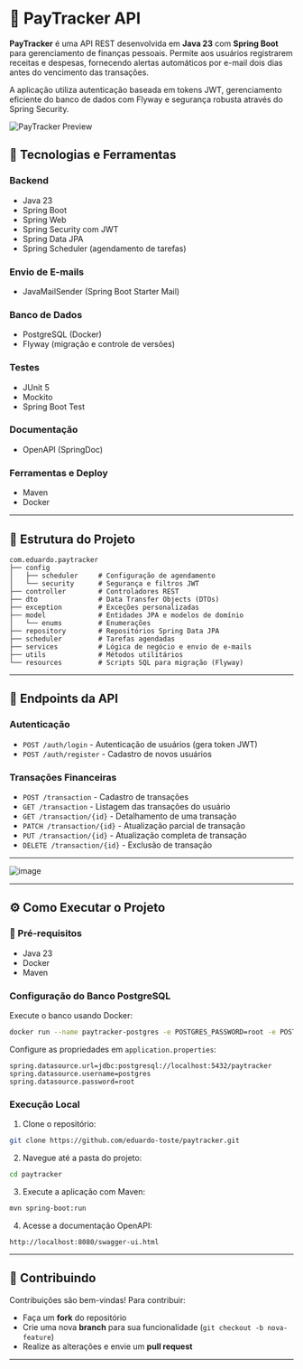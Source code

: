 # 💸 PayTracker API

**PayTracker** é uma API REST desenvolvida em **Java 23** com **Spring Boot** para gerenciamento de finanças pessoais. Permite aos usuários registrarem receitas e despesas, fornecendo alertas automáticos por e-mail dois dias antes do vencimento das transações.

A aplicação utiliza autenticação baseada em tokens JWT, gerenciamento eficiente do banco de dados com Flyway e segurança robusta através do Spring Security.

![PayTracker Preview](https://github.com/user-attachments/assets/02dc4fa5-1dc8-4723-8fb8-3d761e8095bd)



## 🚀 Tecnologias e Ferramentas

### Backend
- Java 23
- Spring Boot
- Spring Web
- Spring Security com JWT
- Spring Data JPA
- Spring Scheduler (agendamento de tarefas)

### Envio de E-mails
- JavaMailSender (Spring Boot Starter Mail)

### Banco de Dados
- PostgreSQL (Docker)
- Flyway (migração e controle de versões)

### Testes
- JUnit 5
- Mockito
- Spring Boot Test

### Documentação
- OpenAPI (SpringDoc)

### Ferramentas e Deploy
- Maven
- Docker

---

## 📁 Estrutura do Projeto

```
com.eduardo.paytracker
├── config
│   ├── scheduler     # Configuração de agendamento
│   └── security      # Segurança e filtros JWT
├── controller        # Controladores REST
├── dto               # Data Transfer Objects (DTOs)
├── exception         # Exceções personalizadas
├── model             # Entidades JPA e modelos de domínio
│   └── enums         # Enumerações
├── repository        # Repositórios Spring Data JPA
├── scheduler         # Tarefas agendadas
├── services          # Lógica de negócio e envio de e-mails
├── utils             # Métodos utilitários
└── resources         # Scripts SQL para migração (Flyway)
```

---

## 📌 Endpoints da API

### Autenticação
- `POST /auth/login` - Autenticação de usuários (gera token JWT)
- `POST /auth/register` - Cadastro de novos usuários

### Transações Financeiras
- `POST /transaction` - Cadastro de transações
- `GET /transaction` - Listagem das transações do usuário
- `GET /transaction/{id}` - Detalhamento de uma transação
- `PATCH /transaction/{id}` - Atualização parcial de transação
- `PUT /transaction/{id}` - Atualização completa de transação
- `DELETE /transaction/{id}` - Exclusão de transação

---

![image](https://github.com/user-attachments/assets/e9a67f60-9cf4-4236-a954-3895bde16086)

---

## ⚙️ Como Executar o Projeto

### 🔧 Pré-requisitos
- Java 23
- Docker
- Maven

### Configuração do Banco PostgreSQL

Execute o banco usando Docker:
```bash
docker run --name paytracker-postgres -e POSTGRES_PASSWORD=root -e POSTGRES_DB=paytracker -p 5432:5432 -d postgres:latest
```

Configure as propriedades em `application.properties`:
```properties
spring.datasource.url=jdbc:postgresql://localhost:5432/paytracker
spring.datasource.username=postgres
spring.datasource.password=root
```

### Execução Local
1. Clone o repositório:
```sh
git clone https://github.com/eduardo-toste/paytracker.git
```

2. Navegue até a pasta do projeto:
```sh
cd paytracker
```

3. Execute a aplicação com Maven:
```sh
mvn spring-boot:run
```

4. Acesse a documentação OpenAPI:
```url
http://localhost:8080/swagger-ui.html
```

---

## 🤝 Contribuindo

Contribuições são bem-vindas! Para contribuir:
- Faça um **fork** do repositório
- Crie uma nova **branch** para sua funcionalidade (`git checkout -b nova-feature`)
- Realize as alterações e envie um **pull request**

---
